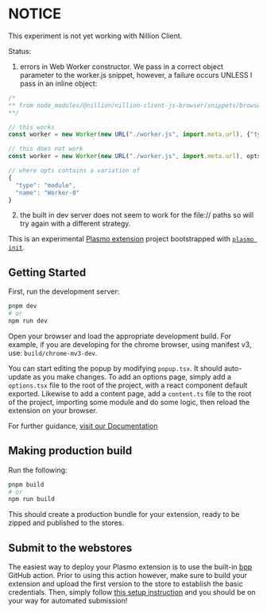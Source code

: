 # NOTICE

This experiment is not yet working with Nillion Client.

Status:

1. errors in Web Worker constructor. We pass in a correct object parameter to the worker.js snippet, however, a failure occurs UNLESS I pass in an inline object:

```javascript
/*
** from node_modules/@nillion/nillion-client-js-browser/snippets/browser-async-executor-b51ed65827bac93b/src/worker.js
**/

// this works
const worker = new Worker(new URL("./worker.js", import.meta.url), {"type": "module"});

// this does not work
const worker = new Worker(new URL("./worker.js", import.meta.url), opts);

// where opts contains a variation of
{                                                                                                                                                                                                   
  "type": "module",
  "name": "Worker-0"
} 

```

2. the built in dev server does not seem to work for the file:// paths so will try again with a different strategy.


This is an experimental [Plasmo extension](https://docs.plasmo.com/) project bootstrapped with [`plasmo init`](https://www.npmjs.com/package/plasmo).

## Getting Started

First, run the development server:

```bash
pnpm dev
# or
npm run dev
```

Open your browser and load the appropriate development build. For example, if you are developing for the chrome browser, using manifest v3, use: `build/chrome-mv3-dev`.

You can start editing the popup by modifying `popup.tsx`. It should auto-update as you make changes. To add an options page, simply add a `options.tsx` file to the root of the project, with a react component default exported. Likewise to add a content page, add a `content.ts` file to the root of the project, importing some module and do some logic, then reload the extension on your browser.

For further guidance, [visit our Documentation](https://docs.plasmo.com/)

## Making production build

Run the following:

```bash
pnpm build
# or
npm run build
```

This should create a production bundle for your extension, ready to be zipped and published to the stores.

## Submit to the webstores

The easiest way to deploy your Plasmo extension is to use the built-in [bpp](https://bpp.browser.market) GitHub action. Prior to using this action however, make sure to build your extension and upload the first version to the store to establish the basic credentials. Then, simply follow [this setup instruction](https://docs.plasmo.com/framework/workflows/submit) and you should be on your way for automated submission!
